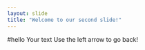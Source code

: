 ```yaml
---
layout: slide
title: "Welcome to our second slide!"
---
```

#hello
Your text
Use the left arrow to go back!
